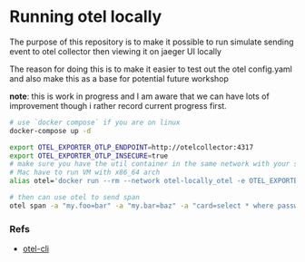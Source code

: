 # Running otel locally

The purpose of this repository is to make it possible to run simulate sending event to otel collector then viewing it on jaeger UI locally

The reason for doing this is to make it easier to test out the otel config.yaml and also make this as a base for potential future workshop

__note__: this is work in progress and I am aware that we can have lots of improvement though i rather record current progress first.


```sh
# use `docker compose` if you are on linux
docker-compose up -d

export OTEL_EXPORTER_OTLP_ENDPOINT=http://otelcollector:4317
export OTEL_EXPORTER_OTLP_INSECURE=true
# make sure you have the util container in the same network with your service containers
# Mac have to run VM with x86_64 arch
alias otel='docker run --rm --network otel-locally_otel -e OTEL_EXPORTER_OTLP_ENDPOINT -e OTEL_EXPORTER_OTLP_INSECURE dell/opentelemetry-cli:latest'

# then can use otel to send span
otel span -a "my.foo=bar" -a "my.bar=baz" -a "card=select * where password=abc123" "span name"
```

### Refs
- [otel-cli](https://github.com/dell/opentelemetry-cli)
